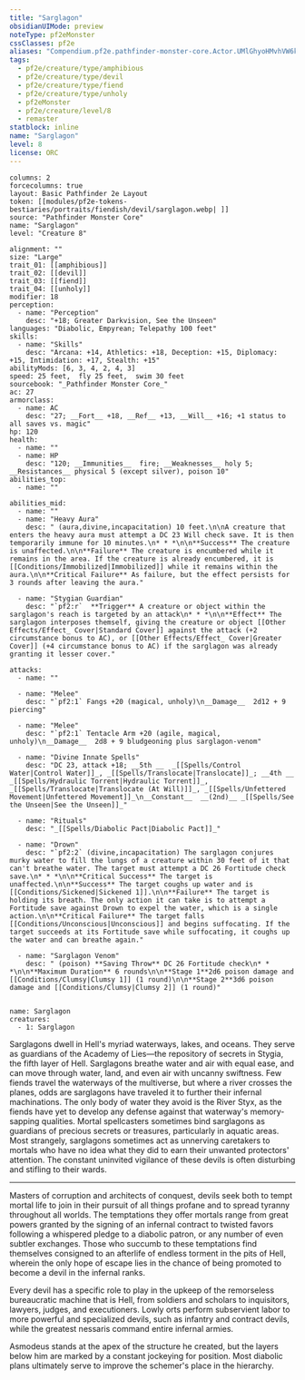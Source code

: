 ```yaml
---
title: "Sarglagon"
obsidianUIMode: preview
noteType: pf2eMonster
cssClasses: pf2e
aliases: "Compendium.pf2e.pathfinder-monster-core.Actor.UMlGhyoHMvhVW6kv" 
tags:
  - pf2e/creature/type/amphibious
  - pf2e/creature/type/devil
  - pf2e/creature/type/fiend
  - pf2e/creature/type/unholy
  - pf2eMonster
  - pf2e/creature/level/8
  - remaster
statblock: inline
name: "Sarglagon"
level: 8
license: ORC
---
```


```statblock
columns: 2
forcecolumns: true
layout: Basic Pathfinder 2e Layout
token: [[modules/pf2e-tokens-bestiaries/portraits/fiendish/devil/sarglagon.webp| ]]
source: "Pathfinder Monster Core"
name: "Sarglagon"
level: "Creature 8"

alignment: ""
size: "Large"
trait_01: [[amphibious]]
trait_02: [[devil]]
trait_03: [[fiend]]
trait_04: [[unholy]]
modifier: 18
perception:
  - name: "Perception"
    desc: "+18; Greater Darkvision, See the Unseen"
languages: "Diabolic, Empyrean; Telepathy 100 feet"
skills:
  - name: "Skills"
    desc: "Arcana: +14, Athletics: +18, Deception: +15, Diplomacy: +15, Intimidation: +17, Stealth: +15"
abilityMods: [6, 3, 4, 2, 4, 3]
speed: 25 feet,  fly 25 feet,  swim 30 feet
sourcebook: "_Pathfinder Monster Core_"
ac: 27
armorclass:
  - name: AC
    desc: "27; __Fort__ +18, __Ref__ +13, __Will__ +16; +1 status to all saves vs. magic"
hp: 120
health:
  - name: ""
  - name: HP
    desc: "120; __Immunities__  fire; __Weaknesses__ holy 5; __Resistances__ physical 5 (except silver), poison 10"
abilities_top:
  - name: ""

abilities_mid:
  - name: ""
  - name: "Heavy Aura"
    desc: " (aura,divine,incapacitation) 10 feet.\n\nA creature that enters the heavy aura must attempt a DC 23 Will check save. It is then temporarily immune for 10 minutes.\n* * *\n\n**Success** The creature is unaffected.\n\n**Failure** The creature is encumbered while it remains in the area. If the creature is already encumbered, it is [[Conditions/Immobilized|Immobilized]] while it remains within the aura.\n\n**Critical Failure** As failure, but the effect persists for 3 rounds after leaving the aura."

  - name: "Stygian Guardian"
    desc: "`pf2:r`  **Trigger** A creature or object within the sarglagon's reach is targeted by an attack\n* * *\n\n**Effect** The sarglagon interposes themself, giving the creature or object [[Other Effects/Effect_ Cover|Standard Cover]] against the attack (+2 circumstance bonus to AC), or [[Other Effects/Effect_ Cover|Greater Cover]] (+4 circumstance bonus to AC) if the sarglagon was already granting it lesser cover."

attacks:
  - name: ""

  - name: "Melee"
    desc: "`pf2:1` Fangs +20 (magical, unholy)\n__Damage__  2d12 + 9 piercing"

  - name: "Melee"
    desc: "`pf2:1` Tentacle Arm +20 (agile, magical, unholy)\n__Damage__  2d8 + 9 bludgeoning plus sarglagon-venom"

  - name: "Divine Innate Spells"
    desc: "DC 23, attack +18; __5th __  _[[Spells/Control Water|Control Water]]_, _[[Spells/Translocate|Translocate]]_; __4th __  _[[Spells/Hydraulic Torrent|Hydraulic Torrent]]_, _[[Spells/Translocate|Translocate (At Will)]]_, _[[Spells/Unfettered Movement|Unfettered Movement]]_\n__Constant__  __(2nd)__ _[[Spells/See the Unseen|See the Unseen]]_"

  - name: "Rituals"
    desc: "_[[Spells/Diabolic Pact|Diabolic Pact]]_"

  - name: "Drown"
    desc: "`pf2:2` (divine,incapacitation) The sarglagon conjures murky water to fill the lungs of a creature within 30 feet of it that can't breathe water. The target must attempt a DC 26 Fortitude check save.\n* * *\n\n**Critical Success** The target is unaffected.\n\n**Success** The target coughs up water and is [[Conditions/Sickened|Sickened 1]].\n\n**Failure** The target is holding its breath. The only action it can take is to attempt a Fortitude save against Drown to expel the water, which is a single action.\n\n**Critical Failure** The target falls [[Conditions/Unconscious|Unconscious]] and begins suffocating. If the target succeeds at its Fortitude save while suffocating, it coughs up the water and can breathe again."

  - name: "Sarglagon Venom"
    desc: " (poison) **Saving Throw** DC 26 Fortitude check\n* * *\n\n**Maximum Duration** 6 rounds\n\n**Stage 1**2d6 poison damage and [[Conditions/Clumsy|Clumsy 1]] (1 round)\n\n**Stage 2**3d6 poison damage and [[Conditions/Clumsy|Clumsy 2]] (1 round)"
 
```

```encounter-table
name: Sarglagon
creatures:
  - 1: Sarglagon
```



Sarglagons dwell in Hell's myriad waterways, lakes, and oceans. They serve as guardians of the Academy of Lies—the repository of secrets in Stygia, the fifth layer of Hell. Sarglagons breathe water and air with equal ease, and can move through water, land, and even air with uncanny swiftness. Few fiends travel the waterways of the multiverse, but where a river crosses the planes, odds are sarglagons have traveled it to further their infernal machinations. The only body of water they avoid is the River Styx, as the fiends have yet to develop any defense against that waterway's memory-sapping qualities. Mortal spellcasters sometimes bind sarglagons as guardians of precious secrets or treasures, particularly in aquatic areas. Most strangely, sarglagons sometimes act as unnerving caretakers to mortals who have no idea what they did to earn their unwanted protectors' attention. The constant uninvited vigilance of these devils is often disturbing and stifling to their wards.

* * *

Masters of corruption and architects of conquest, devils seek both to tempt mortal life to join in their pursuit of all things profane and to spread tyranny throughout all worlds. The temptations they offer mortals range from great powers granted by the signing of an infernal contract to twisted favors following a whispered pledge to a diabolic patron, or any number of even subtler exchanges. Those who succumb to these temptations find themselves consigned to an afterlife of endless torment in the pits of Hell, wherein the only hope of escape lies in the chance of being promoted to become a devil in the infernal ranks.

Every devil has a specific role to play in the upkeep of the remorseless bureaucratic machine that is Hell, from soldiers and scholars to inquisitors, lawyers, judges, and executioners. Lowly orts perform subservient labor to more powerful and specialized devils, such as infantry and contract devils, while the greatest nessaris command entire infernal armies.

Asmodeus stands at the apex of the structure he created, but the layers below him are marked by a constant jockeying for position. Most diabolic plans ultimately serve to improve the schemer's place in the hierarchy.
